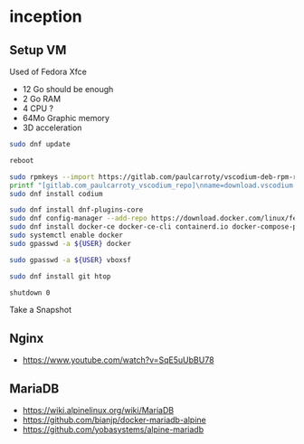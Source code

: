 # inception

## Setup VM

Used of Fedora Xfce

- 12 Go should be enough
- 2 Go RAM
- 4 CPU ?
- 64Mo Graphic memory
- 3D acceleration

```bash
sudo dnf update

reboot

sudo rpmkeys --import https://gitlab.com/paulcarroty/vscodium-deb-rpm-repo/-/raw/master/pub.gpg
printf "[gitlab.com_paulcarroty_vscodium_repo]\nname=download.vscodium.com\nbaseurl=https://download.vscodium.com/rpms/\nenabled=1\ngpgcheck=1\nrepo_gpgcheck=1\ngpgkey=https://gitlab.com/paulcarroty/vscodium-deb-rpm-repo/-/raw/master/pub.gpg\nmetadata_expire=1h" | sudo tee -a /etc/yum.repos.d/vscodium.repo
sudo dnf install codium

sudo dnf install dnf-plugins-core
sudo dnf config-manager --add-repo https://download.docker.com/linux/fedora/docker-ce.repo
sudo dnf install docker-ce docker-ce-cli containerd.io docker-compose-plugin
sudo systemctl enable docker
sudo gpasswd -a ${USER} docker

sudo gpasswd -a ${USER} vboxsf

sudo dnf install git htop

shutdown 0
```

Take a Snapshot

## Nginx

- https://www.youtube.com/watch?v=SqE5uUbBU78

## MariaDB

- https://wiki.alpinelinux.org/wiki/MariaDB
- https://github.com/bianjp/docker-mariadb-alpine
- https://github.com/yobasystems/alpine-mariadb